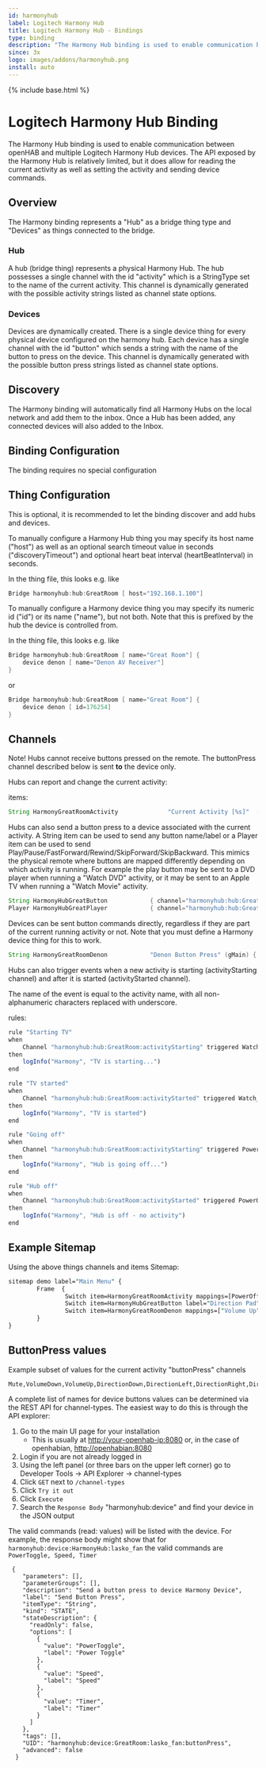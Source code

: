 ```yaml
---
id: harmonyhub
label: Logitech Harmony Hub
title: Logitech Harmony Hub - Bindings
type: binding
description: "The Harmony Hub binding is used to enable communication between openHAB and multiple Logitech Harmony Hub devices."
since: 3x
logo: images/addons/harmonyhub.png
install: auto
---
```


<!-- Attention authors: Do not edit directly. Please add your changes to the appropriate source repository -->

{% include base.html %}

# Logitech Harmony Hub Binding

The Harmony Hub binding is used to enable communication between openHAB and multiple Logitech Harmony Hub devices.
The API exposed by the Harmony Hub is relatively limited, but it does allow for reading the current activity as well as setting the activity and sending device commands.

## Overview

The Harmony binding represents a "Hub" as a bridge thing type and "Devices" as things connected to the bridge.

### Hub

A hub (bridge thing) represents a physical Harmony Hub.
The hub possesses a single channel with the id "activity" which is a StringType set to the name of the current activity.
This channel is dynamically generated with the possible activity strings listed as channel state options.

### Devices

Devices are dynamically created.
There is a single device thing for every physical device configured on the harmony hub.
Each device has a single channel with the id "button" which sends a string with the name of the button to press on the device.
This channel is dynamically generated with the possible button press strings listed as channel state options.

## Discovery

The Harmony binding will automatically find all Harmony Hubs on the local network and add them to the inbox.
Once a Hub has been added, any connected devices will also added to the Inbox.

## Binding Configuration

The binding requires no special configuration

## Thing Configuration

This is optional, it is recommended to let the binding discover and add hubs and devices.

To manually configure a Harmony Hub thing you may specify its host name  ("host") as well as an optional search timeout value in seconds ("discoveryTimeout") and optional heart beat interval (heartBeatInterval) in seconds.

In the thing file, this looks e.g. like

```java
Bridge harmonyhub:hub:GreatRoom [ host="192.168.1.100"]
```

To manually configure a Harmony device thing you may specify its numeric id ("id") or its name ("name"), but not both.
Note that this is prefixed by the hub the device is controlled from.

In the thing file, this looks e.g. like

```java
Bridge harmonyhub:hub:GreatRoom [ name="Great Room"] {
    device denon [ name="Denon AV Receiver"]
}
```

or

```java
Bridge harmonyhub:hub:GreatRoom [ name="Great Room"] {
    device denon [ id=176254]
}
```

## Channels

Note! Hubs cannot receive buttons pressed on the remote. The buttonPress channel described below is sent **to** the device only.

Hubs can report and change the current activity:

items:

```java
String HarmonyGreatRoomActivity              "Current Activity [%s]"  (gMain) { channel="harmonyhub:hub:GreatRoom:currentActivity" }
```

Hubs can also send a button press to a device associated with the current activity.
A String item can be used to send any button name/label or a Player item can be used to send Play/Pause/FastForward/Rewind/SkipForward/SkipBackward. 
This mimics the physical remote where buttons are mapped differently depending on which activity is running.
For example the play button may be sent to a DVD player when running a "Watch DVD" activity, or it may be sent to an Apple TV when running a "Watch Movie" activity. 


```java
String HarmonyHubGreatButton            { channel="harmonyhub:hub:GreatRoom:buttonPress" }
Player HarmonyHubGreatPlayer            { channel="harmonyhub:hub:GreatRoom:player" }
```

Devices can be sent button commands directly, regardless if they are part of the current running activity or not. Note that you must define a Harmony device thing for this to work.

```java
String HarmonyGreatRoomDenon            "Denon Button Press" (gMain) { channel="harmonyhub:device:GreatRoom:denon:buttonPress" }
```

Hubs can also trigger events when a new activity is starting (activityStarting channel) and after it is started (activityStarted channel).

The name of the event is equal to the activity name, with all non-alphanumeric characters replaced with underscore.

rules:

```javascript
rule "Starting TV"
when
    Channel "harmonyhub:hub:GreatRoom:activityStarting" triggered Watch_TV
then
    logInfo("Harmony", "TV is starting...")
end

rule "TV started"
when
    Channel "harmonyhub:hub:GreatRoom:activityStarted" triggered Watch_TV
then
    logInfo("Harmony", "TV is started")
end

rule "Going off"
when
    Channel "harmonyhub:hub:GreatRoom:activityStarting" triggered PowerOff
then
    logInfo("Harmony", "Hub is going off...")
end

rule "Hub off"
when
    Channel "harmonyhub:hub:GreatRoom:activityStarted" triggered PowerOff
then
    logInfo("Harmony", "Hub is off - no activity")
end
```

## Example Sitemap

Using the above things channels and items
Sitemap:

```perl
sitemap demo label="Main Menu" {
        Frame  {
                Switch item=HarmonyGreatRoomActivity mappings=[PowerOff="PowerOff", TIVO="TIVO", Music="Music","APPLE TV"="APPLE TV", NETFLIX="NETFLIX"]
                Switch item=HarmonyHubGreatButton label="Direction Pad" mappings=[DirectionUp='Up', DirectionDown='Down', DirectionLeft='<', DirectionRight='>', Select='OK']
                Switch item=HarmonyGreatRoomDenon mappings=["Volume Up"="Volume Up","Volume Down"="Volume Down"]
        }
}
```

## ButtonPress values

Example subset of values for the current activity "buttonPress" channels 

```
Mute,VolumeDown,VolumeUp,DirectionDown,DirectionLeft,DirectionRight,DirectionUp,Select,Stop,Play,Rewind,Pause,FastForward,SkipBackward,SkipForward,Menu,Back,Home,SelectGame,PageDown,PageUp,Aspect,Display,Search,Cross,Circle,Square,Triangle,PS,Info,NumberEnter,Hyphen,Number0,Number1,Number2,Number3,Number4,Number5,Number6,Number7,Number8,Number9,PrevChannel,ChannelDown,ChannelUp,Record,FrameAdvance,C,B,D,A,Live,ThumbsDown,ThumbsUp,TiVo,WiiA,WiiB,Guide,Clear,Green,Red,Blue,Yellow,Dot,Return,Favorite,Exit,Sleep
```

A complete list of names for device buttons values can be determined via the REST API for channel-types. The easiest way to do this is through the API explorer:

1. Go to the main UI page for your installation
    * This is usually at <http://your-openhab-ip:8080> or, in the case of openhabian, <http://openhabian:8080>
2. Login if you are not already logged in
3. Using the left panel (or three bars on the upper left corner) go to Developer Tools -> API Explorer -> channel-types
4. Click `GET` next to `/channel-types`
5. Click `Try it out`
6. Click `Execute`
7. Search the `Response Body` "harmonyhub:device" and find your device in the JSON output

The valid commands (read: values) will be listed with the device. For example, the response body might show that for `harmonyhub:device:HarmonyHub:lasko_fan` the valid commands are `PowerToggle, Speed, Timer`

     {
        "parameters": [],
        "parameterGroups": [],
        "description": "Send a button press to device Harmony Device",
        "label": "Send Button Press",
        "itemType": "String",
        "kind": "STATE",
        "stateDescription": {
          "readOnly": false,
          "options": [
            {
              "value": "PowerToggle",
              "label": "Power Toggle"
            },
            {
              "value": "Speed",
              "label": "Speed"
            },
            {
              "value": "Timer",
              "label": "Timer"
            }
          ]
        },
        "tags": [],
        "UID": "harmonyhub:device:GreatRoom:lasko_fan:buttonPress",
        "advanced": false
      }
